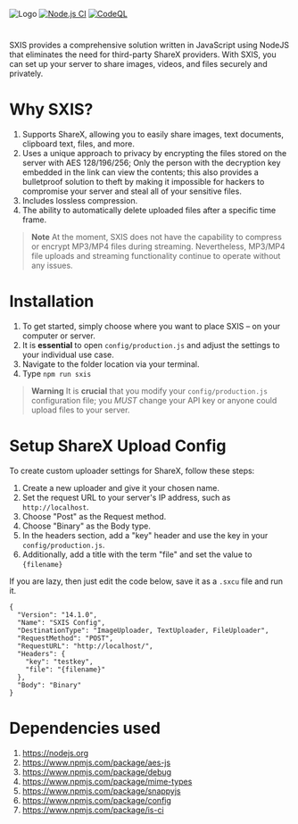 ![Logo](https://github.com/senator715/SXIS/assets/89423559/bc819c80-d0e8-4ce0-bf89-f1461432abc4)
[![Node.js CI](https://github.com/senator715/SXIS/actions/workflows/node.js.yml/badge.svg)](https://github.com/senator715/SXIS/actions/workflows/node.js.yml)
[![CodeQL](https://github.com/senator715/SXIS/actions/workflows/github-code-scanning/codeql/badge.svg)](https://github.com/senator715/SXIS/actions/workflows/github-code-scanning/codeql)
#
SXIS provides a comprehensive solution written in JavaScript using NodeJS that eliminates the need for third-party ShareX providers. With SXIS, you can set up your server to share images, videos, and files securely and privately.
# Why SXIS?
1. Supports ShareX, allowing you to easily share images, text documents, clipboard text, files, and more.
1. Uses a unique approach to privacy by encrypting the files stored on the server with AES 128/196/256; Only the person with the decryption key embedded in the link can view the contents; this also provides a bulletproof solution to theft by making it impossible for hackers to compromise your server and steal all of your sensitive files.
2. Includes lossless compression.
3. The ability to automatically delete uploaded files after a specific time frame.

> **Note**
> At the moment, SXIS does not have the capability to compress or encrypt MP3/MP4 files during streaming. Nevertheless, MP3/MP4 file uploads and streaming functionality continue to operate without any issues.
# Installation
1. To get started, simply choose where you want to place SXIS – on your computer or server.
2. It is **essential** to open `config/production.js` and adjust the settings to your individual use case.
3. Navigate to the folder location via your terminal.
4. Type `npm run sxis`

> **Warning**
> It is **crucial** that you modify your `config/production.js` configuration file; you *MUST* change your API key or anyone could upload files to your server.

# Setup ShareX Upload Config
To create custom uploader settings for ShareX, follow these steps:
1. Create a new uploader and give it your chosen name.
2. Set the request URL to your server's IP address, such as `http://localhost`.
4. Choose "Post" as the Request method.
5. Choose "Binary" as the Body type.
6. In the headers section, add a "key" header and use the key in your `config/production.js`.
7. Additionally, add a title with the term "file" and set the value to `{filename}`

If you are lazy, then just edit the code below, save it as a `.sxcu` file and run it.
```
{
  "Version": "14.1.0",
  "Name": "SXIS Config",
  "DestinationType": "ImageUploader, TextUploader, FileUploader",
  "RequestMethod": "POST",
  "RequestURL": "http://localhost/",
  "Headers": {
    "key": "testkey",
    "file": "{filename}"
  },
  "Body": "Binary"
}
```

# Dependencies used
1. https://nodejs.org
1. https://www.npmjs.com/package/aes-js
2. https://www.npmjs.com/package/debug
3. https://www.npmjs.com/package/mime-types
4. https://www.npmjs.com/package/snappyjs
5. https://www.npmjs.com/package/config
6. https://www.npmjs.com/package/is-ci
